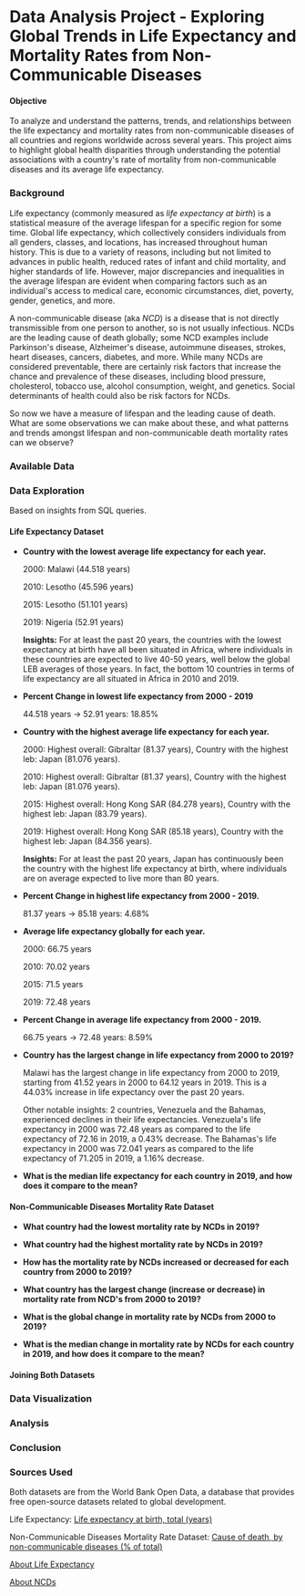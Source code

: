 # Data Analysis Project - Exploring Global Trends in Life Expectancy and Mortality Rates from Non-Communicable Diseases

#### Objective
To analyze and understand the patterns, trends, and relationships between the life expectancy and mortality rates from non-communicable diseases of all countries and regions worldwide across several years. This project aims to highlight global health disparities through understanding the potential associations with a country's rate of mortality from non-communicable diseases and its average life expectancy.

### Background
Life expectancy (commonly measured as *life expectancy at birth*) is a statistical measure of the average lifespan for a specific region for some time. Global life expectancy, which collectively considers individuals from all genders, classes, and locations, has increased throughout human history. This is due to a variety of reasons, including but not limited to advances in public health, reduced rates of infant and child mortality, and higher standards of life. However, major discrepancies and inequalities in the average lifespan are evident when comparing factors such as an individual's access to medical care, economic circumstances, diet, poverty, gender, genetics, and more. 

A non-communicable disease (aka *NCD*) is a disease that is not directly transmissible from one person to another, so is not usually infectious. NCDs are the leading cause of death globally; some NCD examples include Parkinson's disease, Alzheimer's disease, autoimmune diseases, strokes, heart diseases, cancers, diabetes, and more. While many NCDs are considered preventable, there are certainly risk factors that increase the chance and prevalence of these diseases, including blood pressure, cholesterol, tobacco use, alcohol consumption, weight, and genetics. Social determinants of health could also be risk factors for NCDs.

So now we have a measure of lifespan and the leading cause of death. What are some observations we can make about these, and what patterns and trends amongst lifespan and non-communicable death mortality rates can we observe?

### Available Data

### Data Exploration

Based on insights from SQL queries.

#### Life Expectancy Dataset
- **Country with the lowest average life expectancy for each year.**

  2000: Malawi (44.518 years)
  
  2010: Lesotho (45.596 years)
  
  2015: Lesotho (51.101 years)
  
  2019: Nigeria (52.91 years)

  **Insights:** For at least the past 20 years, the countries with the lowest expectancy at birth have all been situated in Africa, where individuals in these countries are expected to live 40-50 years, well below the global LEB averages of those years. In fact, the bottom 10 countries in terms of life expectancy are all situated in Africa in 2010 and 2019.

- **Percent Change in lowest life expectancy from 2000 - 2019**

  44.518 years -> 52.91 years: 18.85%

- **Country with the highest average life expectancy for each year.**

  2000: Highest overall: Gibraltar (81.37 years), Country with the highest leb: Japan (81.076 years).
  
  2010: Highest overall: Gibraltar (81.37 years), Country with the highest leb: Japan (81.076 years).
  
  2015: Highest overall: Hong Kong SAR (84.278 years), Country with the highest leb: Japan (83.79 years).
  
  2019: Highest overall: Hong Kong SAR (85.18 years), Country with the highest leb: Japan (84.356 years).

  **Insights:** For at least the past 20 years, Japan has continuously been the country with the highest life expectancy at birth, where individuals are on average expected to live more than 80 years. 
  
- **Percent Change in highest life expectancy from 2000 - 2019.**

  81.37 years -> 85.18 years: 4.68%

- **Average life expectancy globally for each year.**

  2000: 66.75 years

  2010: 70.02 years

  2015: 71.5 years

  2019: 72.48 years

- **Percent Change in average life expectancy from 2000 - 2019.**

  66.75 years -> 72.48 years: 8.59%

- **Country has the largest change in life expectancy from 2000 to 2019?**

  Malawi has the largest change in life expectancy from 2000 to 2019, starting from 41.52 years in 2000 to 64.12 years in 2019. This is a 44.03% increase in life expectancy over the past 20 years.

  Other notable insights: 2 countries, Venezuela and the Bahamas, experienced declines in their life expectancies. Venezuela's life expectancy in 2000 was 72.48 years as compared to the life expectancy of 72.16 in 2019, a 0.43% decrease. The Bahamas's life expectancy in 2000 was 72.041 years as compared to the life expectancy of 71.205 in 2019, a 1.16% decrease.

- **What is the median life expectancy for each country in 2019, and how does it compare to the mean?**

#### Non-Communicable Diseases Mortality Rate Dataset
- **What country had the lowest mortality rate by NCDs in 2019?**
  
- **What country had the highest mortality rate by NCDs in 2019?**
  
- **How has the mortality rate by NCDs increased or decreased for each country from 2000 to 2019?**
  
- **What country has the largest change (increase or decrease) in mortality rate from NCD's from 2000 to 2019?**
  
- **What is the global change in mortality rate by NCDs from 2000 to 2019?**

- **What is the median change in mortality rate by NCDs for each country in 2019, and how does it compare to the mean?**

#### Joining Both Datasets

### Data Visualization

### Analysis

### Conclusion

### Sources Used
Both datasets are from the World Bank Open Data, a database that provides free open-source datasets related to global development.

Life Expectancy: [Life expectancy at birth, total (years)](https://data.worldbank.org/indicator/SP.DYN.LE00.IN)

Non-Communicable Diseases Mortality Rate Dataset: [Cause of death, by non-communicable diseases (% of total)](https://data.worldbank.org/indicator/SH.DTH.NCOM.ZS)

[About Life Expectancy](https://en.wikipedia.org/wiki/Life_expectancy)

[About NCDs](https://en.wikipedia.org/wiki/Non-communicable_disease)
